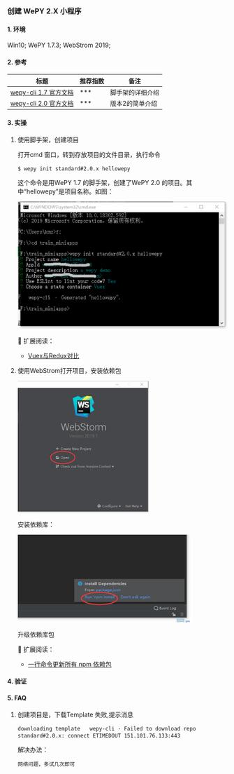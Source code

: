 ### 创建 WePY 2.X 小程序

#### 1. 环境

Win10; WePY 1.7.3; WebStrom 2019;

#### 2. 参考

标题 | 推荐指数 | 备注   
---- | --------|-----
[wepy-cli 1.7 官方文档](https://wepyjs.github.io/wepy-docs/1.x/#/./doc.cli) | *** | 脚手架的详细介绍 
[wepy-cli 2.0 官方文档](https://wepyjs.github.io/wepy-docs/2.x/#/base/getstart) | *** | 版本2的简单介绍 


#### 3. 实操

1. 使用脚手架，创建项目

   打开cmd 窗口，转到存放项目的文件目录，执行命令 
   ```
   $ wepy init standard#2.0.x hellowepy
   ```
   这个命令是用WePY 1.7 的脚手架，创建了WePY 2.0 的项目。其中“hellowepy”是项目名称。如图：
   
   <img src="https://github.com/km-zhang9/wechat-miniapp-wepy-best-practices/blob/master/guide/images/130/wepy-init-standard-2.png" /> 
   
   
   :bell: 扩展阅读：
   
   - [Vuex与Redux对比](https://blog.csdn.net/hyupeng1006/article/details/80755667)
   
2. 使用WebStrom打开项目，安装依赖包

    <img src="https://github.com/km-zhang9/wechat-miniapp-wepy-best-practices/blob/master/guide/images/130/webstorm-open-project.png" width="300" height="300" />
    
    安装依赖库：
    
    <img src="https://github.com/km-zhang9/wechat-miniapp-wepy-best-practices/blob/master/guide/images/130/webstrom-npm-install.png" width="400" height="200"/>
    
    升级依赖库包
    
    
    :bell: 扩展阅读：
    - [一行命令更新所有 npm 依赖包](https://www.cnblogs.com/stevexu/p/10744765.html)


#### 4. 验证


#### 5. FAQ
1. 创建项目是，下载Template 失败,提示消息
   ```
   downloading template   wepy-cli · Failed to download repo standard#2.0.x: connect ETIMEDOUT 151.101.76.133:443
   ```
   
   解决办法：
   ```
   网络问题，多试几次即可
   ```
   

